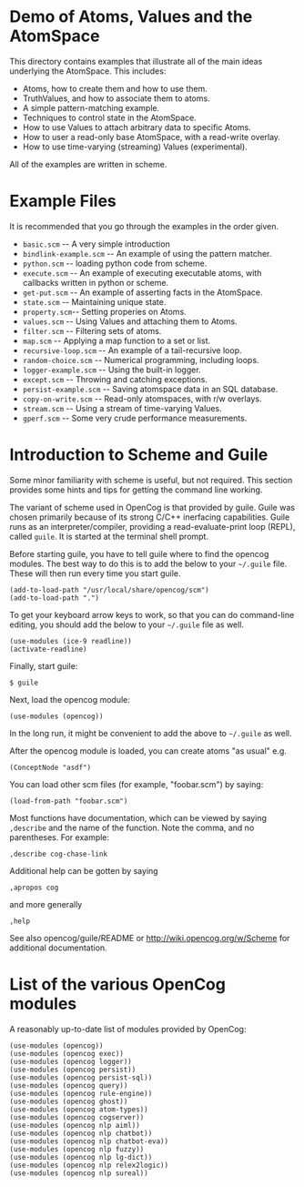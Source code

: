 
Demo of Atoms, Values and the AtomSpace
=======================================
This directory contains examples that illustrate all of the main ideas
underlying the AtomSpace. This includes:

* Atoms, how to create them and how to use them.
* TruthValues, and how to associate them to atoms.
* A simple pattern-matching example.
* Techniques to control state in the AtomSpace.
* How to use Values to attach arbitrary data to specific Atoms.
* How to user a read-only base AtomSpace, with a read-write overlay.
* How to use time-varying (streaming) Values (experimental).

All of the examples are written in scheme.

Example Files
=============
It is recommended that you go through the examples in the order given.

* `basic.scm`   -- A very simple introduction
* `bindlink-example.scm` -- An example of using the pattern matcher.
* `python.scm`  -- loading python code from scheme.
* `execute.scm` -- An example of executing executable atoms, with
                   callbacks written in python or scheme.
* `get-put.scm` -- An example of asserting facts in the AtomSpace.
* `state.scm`   -- Maintaining unique state.
* `property.scm`-- Setting properies on Atoms.
* `values.scm`  -- Using Values and attaching them to Atoms.
* `filter.scm`  -- Filtering sets of atoms.
* `map.scm`     -- Applying a map function to a set or list.
* `recursive-loop.scm`  -- An example of a tail-recursive loop.
* `random-choice.scm`   -- Numerical programming, including loops.
* `logger-example.scm`  -- Using the built-in logger.
* `except.scm`          -- Throwing and catching exceptions.
* `persist-example.scm` -- Saving atomspace data in an SQL database.
* `copy-on-write.scm`   -- Read-only atomspaces, with r/w overlays.
* `stream.scm`  -- Using a stream of time-varying Values.
* `gperf.scm`   -- Some very crude performance measurements.


Introduction to Scheme and Guile
================================
Some minor familiarity with scheme is useful, but not required.
This section provides some hints and tips for getting the command
line working.

The variant of scheme used in OpenCog is that provided by guile.
Guile was chosen primarily because of its strong C/C++ inerfacing
capabilities.  Guile runs as an interpreter/compiler, providing a
read-evaluate-print loop (REPL), called `guile`. It is started at
the terminal shell prompt.

Before starting guile, you have to tell guile where to find the opencog
modules.  The best way to do this is to add the below to your `~/.guile`
file.  These will then run every time you start guile.
```
(add-to-load-path "/usr/local/share/opencog/scm")
(add-to-load-path ".")
```

To get your keyboard arrow keys to work, so that you can do command-line
editing, you should add the below to your `~/.guile` file as well.
```
(use-modules (ice-9 readline))
(activate-readline)
```

Finally, start guile:
```
$ guile
```
Next, load the opencog module:
```
(use-modules (opencog))
```
In the long run, it might be convenient to add the above to `~/.guile`
as well.

After the opencog module is loaded, you can create atoms "as usual" e.g.
```
(ConceptNode "asdf")
```

You can load other scm files (for example, "foobar.scm") by saying:

```
(load-from-path "foobar.scm")
```

Most functions have documentation, which can be viewed by saying
`,describe` and the name of the function.  Note the comma, and no
parentheses.  For example:
```
,describe cog-chase-link
```
Additional help can be gotten by saying
```
,apropos cog
```
and more generally
```
,help
```

See also opencog/guile/README or http://wiki.opencog.org/w/Scheme
for additional documentation.


List of the various OpenCog modules
===================================
A reasonably up-to-date list of modules provided by OpenCog:
```
(use-modules (opencog))
(use-modules (opencog exec))
(use-modules (opencog logger))
(use-modules (opencog persist))
(use-modules (opencog persist-sql))
(use-modules (opencog query))
(use-modules (opencog rule-engine))
(use-modules (opencog ghost))
(use-modules (opencog atom-types))
(use-modules (opencog cogserver))
(use-modules (opencog nlp aiml))
(use-modules (opencog nlp chatbot))
(use-modules (opencog nlp chatbot-eva))
(use-modules (opencog nlp fuzzy))
(use-modules (opencog nlp lg-dict))
(use-modules (opencog nlp relex2logic))
(use-modules (opencog nlp sureal))
```
